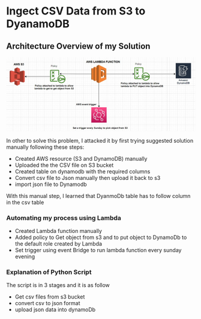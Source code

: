 # Ingect CSV Data from S3 to DyanamoDB

## Architecture Overview of my Solution

![architecture](Archtecure_s3_dynamodb.jpg)

In other to solve this problem, I attacked it by first trying suggested solution manually following these steps:

- Created AWS resource (S3 and DynamoDB) manually
- Uploaded the the CSV file on S3 bucket 
- Created table on dynamodb with the required columns
- Convert csv file to Json manually then upload it back to s3 
- import json file to Dynamodb


With this manual step, I learned that DyanmoDb table has to follow column in the csv table

### Automating my process using Lambda

- Created Lambda function manually
- Added policy to Get object from s3 and to put object to DynamoDb to the default role created by Lambda
- Set trigger using event Bridge to run lambda function every sunday evening

### Explanation of Python Script

The script is in 3 stages and it is as follow

- Get csv files from s3 bucket
- convert csv to json format
- upload json data into dynamoDb

